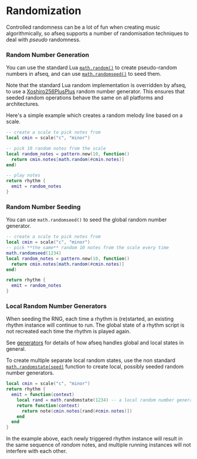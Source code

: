 # Randomization

Controlled randomness can be a lot of fun when creating music algorithmically, so afseq supports a number of randomisation techniques to deal with *pseudo* randomness. 

### Random Number Generation

You can use the standard Lua [`math.random()`](https://www.lua.org/pil/18.html) to create pseudo-random numbers in afseq, and can use [`math.randomseed()`](https://www.lua.org/pil/18.html) to seed them. 

Note that the standard Lua random implementation is overridden by afseq, to use a [Xoshiro256PlusPlus](https://docs.rs/rand_xoshiro/latest/rand_xoshiro/struct.Xoshiro256PlusPlus.html) random number generator. This ensures that seeded random operations behave the same on all platforms and architectures.

Here's a simple example which creates a random melody line based on a scale.

```lua
-- create a scale to pick notes from
local cmin = scale("c", "minor")

-- pick 10 random notes from the scale
local random_notes = pattern.new(10, function()
  return cmin.notes[math.random(#cmin.notes)] 
end)

-- play notes
return rhythm {
  emit = random_notes
}
```

### Random Number Seeding

You can use `math.randomseed()` to seed the global random number generator.

```lua
-- create a scale to pick notes from
local cmin = scale("c", "minor")
-- pick **the same** random 10 notes from the scale every time
math.randomseed(1234)
local random_notes = pattern.new(10, function() 
  return cmin.notes[math.random(#cmin.notes)] 
end)

return rhythm {
  emit = random_notes
}
```

### Local Random Number Generators

When seeding the RNG, each time a rhythm is (re)started, an existing rhythm instance will continue to run. The global state of a rhythm script is not recreated each time the rhythm is played again. 

See [generators](./generators.md) for details of how afseq handles global and local states in general.

To create multiple separate local random states, use the non standard [`math.randomstate(seed)`](../API/modules/math.md#randomstate) function to create local, possibly seeded random number generators. 

```lua
local cmin = scale("c", "minor")
return rhythm {
  emit = function(context) 
    local rand = math.randomstate(1234) -- a local random number generator
    return function(context) 
      return note(cmin.notes[rand(#cmin.notes)])
    end
  end
}
```

In the example above, each newly triggered rhythm instance will result in the same sequence of *random* notes, and multiple running instances will not interfere with each other.
